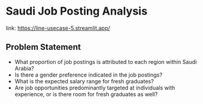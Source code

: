 # Saudi Job Posting Analysis
link: https://line-usecase-5.streamlit.app/

## Problem Statement
* What proportion of job postings is attributed to each region within Saudi Arabia?
* Is there a gender preference indicated in the job postings?
* What is the expected salary range for fresh graduates?
* Are job opportunities predominantly targeted at individuals with experience, or is there room for fresh graduates as well?
